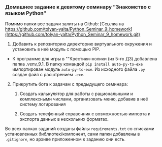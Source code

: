 ### Домашнее задание к девятому семинару "Знакомство с языком Python"

Помимо папки все задачи залиты на Github: [Ссылка на https://github.com/tolyan-yalta/Python_Seminar_9_homework](https://github.com/tolyan-yalta/Python_Seminar_9_homework.git)

1. Добавить к репозиторию директорию виртуального окружения и установить в неё модуль с помощью PIP.
* К программе для игры в ""Крестики-нолики (из 5-го ДЗ) добавлена папка .venv_9.1. В папку командой `pip install auto-py-to-exe` импортирован модуль `auto-py-to-exe`. Из исходного файла `.py` создан файл с расштрением `.exe`.

2. Прикрутить бота к задачам с предыдущего семинара:
    1. Создать калькулятор для работы с рациональными и комплексными числами, организовать меню, добавив в неё систему логирования

    2. Создать телефонный справочник с возможностью импорта и экспорта данных в нескольких форматах.

Во всех папках заданий созданы файлы `requirements.txt` со списками установленных библиотек/компонент, сами папки добавлены в `.gitignore`, но архиве приложенном к заданию они есть.